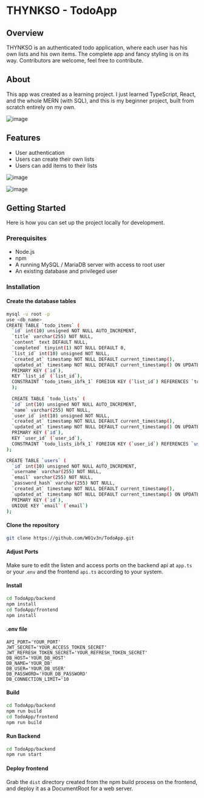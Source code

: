 # THYNKSO - TodoApp

## Overview
THYNKSO is an authenticated todo application, where each user has his own lists and his own items. The complete app and fancy styling is on its way. Contributors are welcome, feel free to contribute.

## About
This app was created as a learning project. I just learned TypeScript, React, and the whole MERN (with SQL), and this is my beginner project, built from scratch entirely on my own.

![image](https://github.com/W01v3n/TodoApp/assets/69687310/49fb8369-fbcc-4db4-bfa4-b4a4e0f637b3)

## Features
- User authentication
- Users can create their own lists
- Users can add items to their lists

![image](https://github.com/W01v3n/TodoApp/assets/69687310/b441da56-6aaa-4e6e-b9a8-8d96b76192da)

![image](https://github.com/W01v3n/TodoApp/assets/69687310/e53a083e-d21e-4571-87cd-45e1cfcf910d)


## Getting Started
Here is how you can set up the project locally for development.

### Prerequisites
- Node.js
- npm
- A running MySQL / MariaDB server with access to root user
- An existing database and privileged user

### Installation

#### Create the database tables
```bash
mysql -u root -p
use <db_name>
CREATE TABLE `todo_items` (
  `id` int(10) unsigned NOT NULL AUTO_INCREMENT,
  `title` varchar(255) NOT NULL,
  `content` text DEFAULT NULL,
  `completed` tinyint(1) NOT NULL DEFAULT 0,
  `list_id` int(10) unsigned NOT NULL,
  `created_at` timestamp NOT NULL DEFAULT current_timestamp(),
  `updated_at` timestamp NOT NULL DEFAULT current_timestamp() ON UPDATE current_timestamp(),
  PRIMARY KEY (`id`),
  KEY `list_id` (`list_id`),
  CONSTRAINT `todo_items_ibfk_1` FOREIGN KEY (`list_id`) REFERENCES `todo_lists` (`id`) ON DELETE CASCADE
  );
  
  CREATE TABLE `todo_lists` (
  `id` int(10) unsigned NOT NULL AUTO_INCREMENT,
  `name` varchar(255) NOT NULL,
  `user_id` int(10) unsigned NOT NULL,
  `created_at` timestamp NOT NULL DEFAULT current_timestamp(),
  `updated_at` timestamp NOT NULL DEFAULT current_timestamp() ON UPDATE current_timestamp(),
  PRIMARY KEY (`id`),
  KEY `user_id` (`user_id`),
  CONSTRAINT `todo_lists_ibfk_1` FOREIGN KEY (`user_id`) REFERENCES `users` (`id`) ON DELETE CASCADE
);

CREATE TABLE `users` (
  `id` int(10) unsigned NOT NULL AUTO_INCREMENT,
  `username` varchar(255) NOT NULL,
  `email` varchar(255) NOT NULL,
  `password_hash` varchar(255) NOT NULL,
  `created_at` timestamp NOT NULL DEFAULT current_timestamp(),
  `updated_at` timestamp NOT NULL DEFAULT current_timestamp() ON UPDATE current_timestamp(),
  PRIMARY KEY (`id`),
  UNIQUE KEY `email` (`email`)
);
```

#### Clone the repository
```bash
git clone https://github.com/W01v3n/TodoApp.git
```
#### Adjust Ports
Make sure to edit the listen and access ports on the backend api at `app.ts` or your .`env` and the frontend `api.ts` according to your system.

#### Install
```bash
cd TodoApp/backend
npm install
cd TodoApp/frontend
npm install
```
#### .env file
```env
API_PORT='YOUR_PORT'
JWT_SECRET='YOUR_ACCESS_TOKEN_SECRET'
JWT_REFRESH_TOKEN_SECRET='YOUR_REFRESH_TOKEN_SECRET'
DB_HOST='YOUR_DB_HOST'
DB_NAME='YOUR_DB'
DB_USER='YOUR_DB_USER'
DB_PASSWORD='YOUR_DB_PASSWORD'
DB_CONNECTION_LIMIT='10
```

#### Build
```bash
cd TodoApp/backend
npm run build
cd TodoApp/frontend
npm run build
```

#### Run Backend
```bash
cd TodoApp/backend
npm run start
```

#### Deploy frontend
Grab the `dist` directory created from the npm build process on the frontend, and deploy it as a DocumentRoot for a web server.
